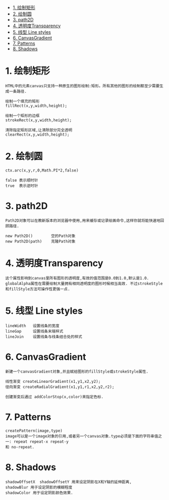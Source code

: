 <!-- TOC -->

- [1. 绘制矩形](#1-绘制矩形)
- [2. 绘制圆](#2-绘制圆)
- [3. path2D](#3-path2d)
- [4. 透明度Transparency](#4-透明度transparency)
- [5. 线型 Line styles](#5-线型-line-styles)
- [6. CanvasGradient](#6-canvasgradient)
- [7. Patterns](#7-patterns)
- [8. Shadows](#8-shadows)

<!-- /TOC -->

# 1. 绘制矩形

    HTML中的元素canvas只支持一种原生的图形绘制:矩形。所有其他的图形的绘制都至少需要生成一条路径.
    
    绘制一个填充的矩形
    fillRect(x,y,width,height);

    绘制一个矩形的边框
    strokeRect(x,y,width,height);

    清除指定矩形区域,让清除部分完全透明
    clearRect(x,y,width,height);

# 2. 绘制圆

    ctx.arc(x,y,r,0,Math.PI*2,false)

    false 表示顺时针
    true  表示逆时针

# 3. path2D

    Path2D对象可以在教新版本的浏览器中使用,用来缓存或记录绘画命令,这样你就将能快速地回顾路径.

    new Path2D()        空的Path对象
    new Path2D(path)    克隆Path对象

# 4. 透明度Transparency

    这个属性影响到canvas里所有图形的透明度,有效的值范围是0.0到1.0,默认是1.0.
    globalAlpha属性在需要绘制大量拥有相同透明度的图形时候相当高效. 不过strokeStyle和fillStyle方法可操作性更强一点.

# 5. 线型 Line styles

    lineWidth   设置线条的宽度
    lineGap     设置线条末端样式
    lineJoin    设置线条与线条结合处的样式

# 6. CanvasGradient

    新建一个canvasGradient对象,并且赋给图形的fillStyle或strokeStyle属性.
    
    线性渐变 createLinearGradient(x1,y1,x2,y2);
    径向渐变 createRadialGradient(x1,y1,r1,x2,y2,r2);

    创建渐变后通过 addColorStop(x,color)来指定色标.

# 7. Patterns

    createPattern(image,type)
    image可以是一个image对象的引用,或者另一个canvas对象.type必须是下面的字符串值之一: repeat repeat-x repeat-y
    和 no-repeat.

# 8. Shadows

    shadowOffsetX  shadowOffsetY 用来设定阴影在X和Y轴的延伸距离,
    shadowBlur 用于设定阴影的模糊程度
    shadowColor 用于设定阴影颜色效果.